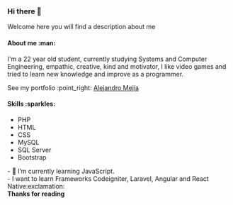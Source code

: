 ### Hi there 👋
<p> Welcome here you will find a description about me </p>

<h4> About me :man: </h4>
<p> I'm a 22 year old student, currently studying Systems and Computer Engineering, empathic, creative, kind and motivator, I like video games and tried to learn new knowledge and improve as a programmer. </p>
<p> See my portfolio :point_right: <a href="https://mejiaale01.github.io" title="Portfolio"> Alejandro Mejía </a>

<h4> Skills :sparkles: </h4>
<ul>
  <li> PHP </li>
  <li> HTML </li>
  <li> CSS </li>
  <li> MySQL </li>
  <li> SQL Server </li>
  <li> Bootstrap </li>
</ul>
- 🌱 I’m currently learning JavaScript.
<br>
- I want to learn Frameworks Codeigniter, Laravel, Angular and React Native:exclamation:
<br>
<b> Thanks for reading </b>

<!--
**MejiaAle01/MejiaAle01** is a ✨ _special_ ✨ repository because its `README.md` (this file) appears on your GitHub profile.

Here are some ideas to get you started:

- 🔭 I’m currently working on ...
- 🌱 I’m currently learning ...
- 👯 I’m looking to collaborate on ...
- 🤔 I’m looking for help with ...
- 💬 Ask me about ...
- 📫 How to reach me: ...
- 😄 Pronouns: ...
- ⚡ Fun fact: ...
-->
